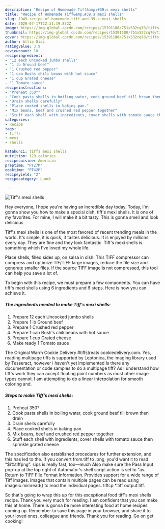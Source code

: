 ```yaml
---
description: "Recipe of Homemade Tiff&amp;#39;s mexi shells"
title: "Recipe of Homemade Tiff&amp;#39;s mexi shells"
slug: 1949-recipe-of-homemade-tiff-and-39-s-mexi-shells
date: 2020-07-17T22:31:39.872Z
image: https://img-global.cpcdn.com/recipes/15391188/751x532cq70/tiffs-mexi-shells-recipe-main-photo.jpg
thumbnail: https://img-global.cpcdn.com/recipes/15391188/751x532cq70/tiffs-mexi-shells-recipe-main-photo.jpg
cover: https://img-global.cpcdn.com/recipes/15391188/751x532cq70/tiffs-mexi-shells-recipe-main-photo.jpg
author: Allie Diaz
ratingvalue: 3.9
reviewcount: 10
recipeingredient:
- "12 each Uncooked jumbo shells"
- "1 lb Ground beef"
- "1 Crushed red pepper"
- "1 can Bushs chili beans with hot sauce"
- "1 cup Grated cheese"
- "1 Tomato sauce"
recipeinstructions:
- "Preheat 350°"
- "Cook pasta shells in boiling water, cook ground beef till brown then drain"
- "Drain shells carefully"
- "Place cooked shells in baking pan."
- "Mix beans, beef and crushed red pepper together"
- "Stuff each shell with ingredients, cover shells with tomato sauce then sprinkle grated cheese"
categories:
- Recipe
tags:
- tiffs
- mexi
- shells

katakunci: tiffs mexi shells 
nutrition: 120 calories
recipecuisine: American
preptime: "PT27M"
cooktime: "PT42M"
recipeyield: "2"
recipecategory: Lunch

---
```



![Tiff&#39;s mexi shells](https://img-global.cpcdn.com/recipes/15391188/751x532cq70/tiffs-mexi-shells-recipe-main-photo.jpg)

Hey everyone, I hope you're having an incredible day today. Today, I'm gonna show you how to make a special dish, tiff&#39;s mexi shells. It is one of my favorites. For mine, I will make it a bit tasty. This is gonna smell and look delicious.

Tiff&#39;s mexi shells is one of the most favored of recent trending meals in the world. It's simple, it is quick, it tastes delicious. It is enjoyed by millions every day. They are fine and they look fantastic. Tiff&#39;s mexi shells is something which I've loved my whole life.

Place shells, filled sides up, on salsa in dish. This TIFF compressor can compress and optimize TIF/TIFF large images, reduce the file size and generate smaller files. If the source TIFF image is not compressed, this tool can help you save a lot of.


To begin with this recipe, we must prepare a few components. You can have tiff&#39;s mexi shells using 6 ingredients and 6 steps. Here is how you can achieve it.

<!--inarticleads1-->

##### The ingredients needed to make Tiff&#39;s mexi shells:

1. Prepare 12 each Uncooked jumbo shells
1. Prepare 1 lb Ground beef
1. Prepare 1 Crushed red pepper
1. Prepare 1 can Bush&#39;s chili beans with hot sauce
1. Prepare 1 cup Grated cheese
1. Make ready 1 Tomato sauce


The Original Warm Cookie Delivery #tiffstreats cookiedelivery.com. Yes, reading multipage tiffs is supported by Leptonica, the imaging library used by Tesseract, however I haven&#39;t yet implemented Is there any documentation or code samples to do a multipage tiff? As I understand how tiff&#39;s work they can accept floating point numbers as most other image types cannot. I am attempting to do a linear interpolation for smooth coloring and. 

<!--inarticleads2-->

##### Steps to make Tiff&#39;s mexi shells:

1. Preheat 350°
1. Cook pasta shells in boiling water, cook ground beef till brown then drain
1. Drain shells carefully
1. Place cooked shells in baking pan.
1. Mix beans, beef and crushed red pepper together
1. Stuff each shell with ingredients, cover shells with tomato sauce then sprinkle grated cheese


The specification also established procedures for further extension, and this has led to the. If you convert from.tiff to .png, you&#39;d want it to read &#34;$i%tiffpng&#34;. sips is really fast, too—much Also make sure the Pass Input pop-up at the top right of Automator&#39;s shell script action is set to &#34;as. Return to TIFF File Format Information. Provides support for a wide range of Tiff images. Images that contain multiple pages can be read using imageio.mimread() to read the individual pages. tiffcp *.tiff output.tiff. 

So that's going to wrap this up for this exceptional food tiff&#39;s mexi shells recipe. Thank you very much for reading. I am confident that you can make this at home. There is gonna be more interesting food at home recipes coming up. Remember to save this page in your browser, and share it to your loved ones, colleague and friends. Thank you for reading. Go on get cooking!
